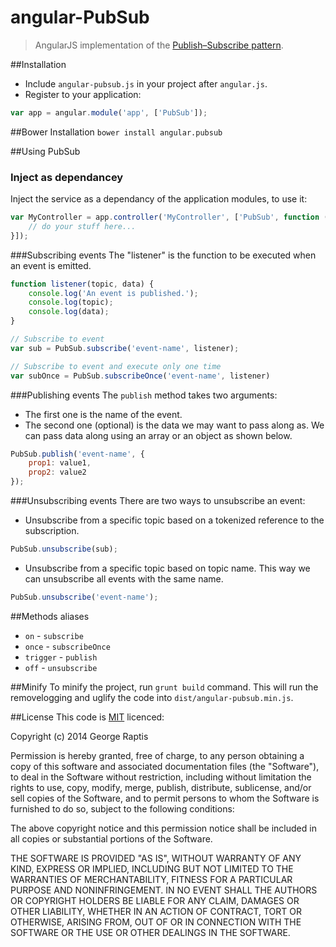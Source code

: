angular-PubSub
==============

>AngularJS implementation of the [Publish–Subscribe pattern](http://en.wikipedia.org/wiki/Publish%E2%80%93subscribe_pattern).

##Installation
- Include <code>angular-pubsub.js</code> in your project after <code>angular.js</code>.
- Register to your application:
```js
var app = angular.module('app', ['PubSub']);
```

##Bower Installation
<code>bower install angular.pubsub</code>

##Using PubSub

### Inject as dependancey
Inject the service as a dependancy of the application modules, to use it:
```js
var MyController = app.controller('MyController', ['PubSub', function (PubSub) {
	// do your stuff here...
}]);
```

###Subscribing events
The "listener" is the function to be executed when an event is emitted.
```js
function listener(topic, data) {
    console.log('An event is published.');
    console.log(topic);
    console.log(data);
}

// Subscribe to event
var sub = PubSub.subscribe('event-name', listener);

// Subscribe to event and execute only one time
var subOnce = PubSub.subscribeOnce('event-name', listener)
```

###Publishing events
The <code>publish</code> method takes two arguments:

- The first one is the name of the event.
- The second one (optional) is the data we may want to pass along as. We can pass data along using an array or an object as shown below.
```js
PubSub.publish('event-name', {
    prop1: value1,
    prop2: value2
});
```

###Unsubscribing events
There are two ways to unsubscribe an event:

- Unsubscribe from a specific topic based on a tokenized reference to the subscription.
```js
PubSub.unsubscribe(sub);
```
- Unsubscribe from a specific topic based on topic name. This way we can unsubscribe all events with the same name.
```js
PubSub.unsubscribe('event-name');
```

##Methods aliases
- <code>on</code> - <code>subscribe</code>
- <code>once</code> - <code>subscribeOnce</code>
- <code>trigger</code> - <code>publish</code>
- <code>off</code> - <code>unsubscribe</code>

##Minify
To minify the project, run <code>grunt build</code> command. This will run the removelogging and uglify the code into <code>dist/angular-pubsub.min.js</code>.

##License
This code is [MIT](http://opensource.org/licenses/mit-license.php) licenced:

Copyright (c) 2014 George Raptis

Permission is hereby granted, free of charge, to any person obtaining a copy of this software and associated documentation files (the "Software"), to deal in the Software without restriction, including without limitation the rights to use, copy, modify, merge, publish, distribute, sublicense, and/or sell copies of the Software, and to permit persons to whom the Software is furnished to do so, subject to the following conditions:

The above copyright notice and this permission notice shall be included in all copies or substantial portions of the Software.

THE SOFTWARE IS PROVIDED "AS IS", WITHOUT WARRANTY OF ANY KIND, EXPRESS OR IMPLIED, INCLUDING BUT NOT LIMITED TO THE WARRANTIES OF MERCHANTABILITY, FITNESS FOR A PARTICULAR PURPOSE AND NONINFRINGEMENT. IN NO EVENT SHALL THE AUTHORS OR COPYRIGHT HOLDERS BE LIABLE FOR ANY CLAIM, DAMAGES OR OTHER LIABILITY, WHETHER IN AN ACTION OF CONTRACT, TORT OR OTHERWISE, ARISING FROM, OUT OF OR IN CONNECTION WITH THE SOFTWARE OR THE USE OR OTHER DEALINGS IN THE SOFTWARE.
